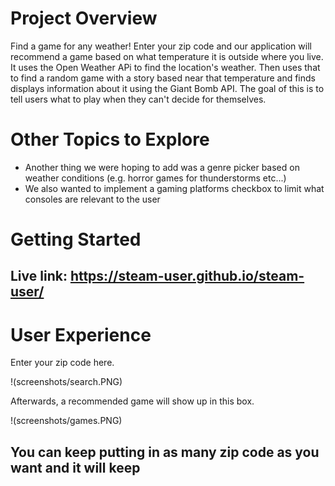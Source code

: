 # Project Overview

Find a game for any weather! Enter your zip code and our application will recommend a game based on what temperature it is outside where 
you live. It uses the Open Weather APi to find the location's weather. Then uses that to find a random game with a story based near that
temperature and finds displays information about it using the Giant Bomb API. The goal of this is to tell users what to play when they 
can't decide for themselves.

# Other Topics to Explore

* Another thing we were hoping to add was a genre picker based on weather conditions (e.g. horror games for thunderstorms etc...)
* We also wanted to implement a gaming platforms checkbox to limit what consoles are relevant to the user

# Getting Started

## Live link: https://steam-user.github.io/steam-user/

# User Experience

Enter your zip code here.

!(screenshots/search.PNG)

Afterwards, a recommended game will show up in this box.

!(screenshots/games.PNG)

## You can keep putting in as many zip code as you want and it will keep 
